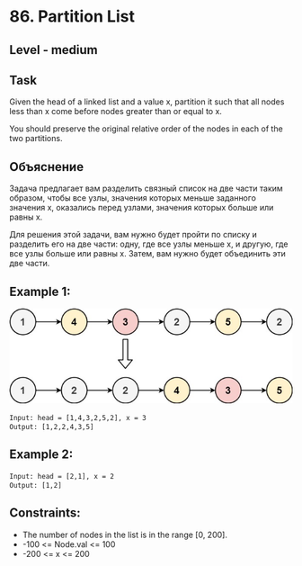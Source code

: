 # 86. Partition List


## Level - medium


## Task
Given the head of a linked list and a value x, partition it such that all nodes less than x come before nodes greater than or equal to x.

You should preserve the original relative order of the nodes in each of the two partitions.


## Объяснение
Задача предлагает вам разделить связный список на две части таким образом, чтобы все узлы, значения которых меньше заданного значения x, 
оказались перед узлами, значения которых больше или равны x.

Для решения этой задачи, вам нужно будет пройти по списку и разделить его на две части: одну, где все узлы меньше x, 
и другую, где все узлы больше или равны x. Затем, вам нужно будет объединить эти две части.




## Example 1:
![img.png](img.png)
````
Input: head = [1,4,3,2,5,2], x = 3
Output: [1,2,2,4,3,5]
````


## Example 2:
````
Input: head = [2,1], x = 2
Output: [1,2]
````


## Constraints:
- The number of nodes in the list is in the range [0, 200].
- -100 <= Node.val <= 100
- -200 <= x <= 200